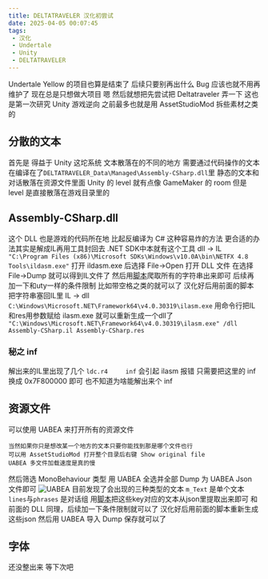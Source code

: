 ```yaml
---
title: DELTATRAVELER 汉化初尝试
date: 2025-04-05 00:07:45
tags: 
 - 汉化
 - Undertale
 - Unity
 - DELTATRAVELER
---
```


Undertale Yellow 的项目也算是结束了
后续只要别再出什么 Bug 应该也就不用再维护了
现在总是只想做大项目
嗯 然后就想把先尝试把 Deltatraveler 弄一下
这也是第一次研究 Unity 游戏逆向
之前最多也就是用 AssetStudioMod 拆些素材之类的

## 分散的文本
首先是 得益于 Unity 这坨系统
文本散落在的不同的地方
需要通过代码操作的文本在编译在了```DELTATRAVELER_Data\Managed\Assembly-CSharp.dll```里
静态的文本和对话散落在资源文件里面
Unity 的 level 就有点像 GameMaker 的 room
但是 level 是直接散落在游戏目录里的

## Assembly-CSharp.dll
这个 DLL 也是游戏的代码所在地
比起反编译为 C# 这种容易炸的方法
更合适的办法其实是解成IL再用工具封回去
.NET SDK中本就有这个工具
dll → IL ```"C:\Program Files (x86)\Microsoft SDKs\Windows\v10.0A\bin\NETFX 4.8 Tools\ildasm.exe"```
打开 ildasm.exe 后选择 File→Open
打开 DLL 文件 在选择 File→Dump
就可以得到IL文件了
然后用[脚本](https://github.com/UTCLC/StringsExtract/blob/main/StringsExtract.py)爬取所有的字符串出来即可
后续再加一下和uty一样的条件限制 比如带空格之类的就可以了
汉化好后用前面的脚本把字符串塞回IL里
IL → dll ```C:\Windows\Microsoft.NET\Framework64\v4.0.30319\ilasm.exe```
用命令行把IL和res用参数赋给 ilasm.exe 就可以重新生成一个dll了
```"C:\Windows\Microsoft.NET\Framework64\v4.0.30319\ilasm.exe" /dll Assembly-CSharp.il Assembly-CSharp.res```

### 秘之 inf
解出来的IL里出现了几个 
```ldc.r4     inf```
会引起 ilasm 报错
只需要把这里的 inf 换成 0x7F800000 即可
也不知道为啥能解出来个 inf

## 资源文件
可以使用 UABEA 来打开所有的资源文件
```
当然如果你只是想改某一个地方的文本只要你能找到那是哪个文件也行
可以用 AssetStudioMod 打开整个目录后右键 Show original file
UABEA 多文件加载速度是真的慢
```
然后筛选 MonoBehaviour 类型
用 UABEA 全选并全部 Dump 为 UABEA Json 文件即可
![UABEA](./resources/images/dttlr_try/UABEA.png)
目前发现了会出现的三种类型的文本
```m_Text``` 是单个文本
```lines```与```phrases``` 是对话组
用[脚本](https://github.com/UTCLC/DTTLR-UABEAJsonTextCollect/blob/main/UABEAJsonTextCollect.py)把这些key对应的文本从json里提取出来即可
和前面的 DLL 同理，后续加一下条件限制就可以了
汉化好后用前面的脚本重新生成这些json
然后用 UABEA 导入 Dump
保存就可以了

## 字体
还没整出来
等下次吧